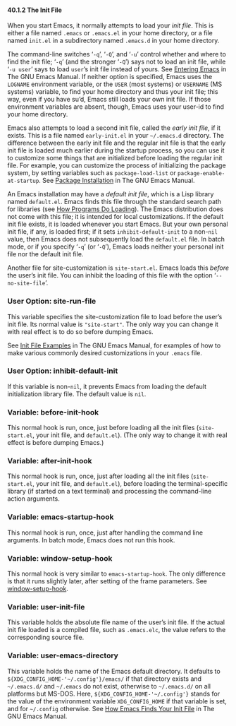 

#### 40.1.2 The Init File

When you start Emacs, it normally attempts to load your *init file*. This is either a file named `.emacs` or `.emacs.el` in your home directory, or a file named `init.el` in a subdirectory named `.emacs.d` in your home directory.

The command-line switches ‘`-q`’, ‘`-Q`’, and ‘`-u`’ control whether and where to find the init file; ‘`-q`’ (and the stronger ‘`-Q`’) says not to load an init file, while ‘`-u user`’ says to load `user`’s init file instead of yours. See [Entering Emacs](https://www.gnu.org/software/emacs/manual/html_node/emacs/Entering-Emacs.html#Entering-Emacs) in The GNU Emacs Manual. If neither option is specified, Emacs uses the `LOGNAME` environment variable, or the `USER` (most systems) or `USERNAME` (MS systems) variable, to find your home directory and thus your init file; this way, even if you have su’d, Emacs still loads your own init file. If those environment variables are absent, though, Emacs uses your user-id to find your home directory.

Emacs also attempts to load a second init file, called the *early init file*, if it exists. This is a file named `early-init.el` in your `~/.emacs.d` directory. The difference between the early init file and the regular init file is that the early init file is loaded much earlier during the startup process, so you can use it to customize some things that are initialized before loading the regular init file. For example, you can customize the process of initializing the package system, by setting variables such as `package-load-list` or `package-enable-at-startup`. See [Package Installation](https://www.gnu.org/software/emacs/manual/html_node/emacs/Package-Installation.html#Package-Installation) in The GNU Emacs Manual.

An Emacs installation may have a *default init file*, which is a Lisp library named `default.el`. Emacs finds this file through the standard search path for libraries (see [How Programs Do Loading](How-Programs-Do-Loading.html)). The Emacs distribution does not come with this file; it is intended for local customizations. If the default init file exists, it is loaded whenever you start Emacs. But your own personal init file, if any, is loaded first; if it sets `inhibit-default-init` to a non-`nil` value, then Emacs does not subsequently load the `default.el` file. In batch mode, or if you specify ‘`-q`’ (or ‘`-Q`’), Emacs loads neither your personal init file nor the default init file.

Another file for site-customization is `site-start.el`. Emacs loads this *before* the user’s init file. You can inhibit the loading of this file with the option ‘`--no-site-file`’.

### User Option: **site-run-file**

This variable specifies the site-customization file to load before the user’s init file. Its normal value is `"site-start"`. The only way you can change it with real effect is to do so before dumping Emacs.

See [Init File Examples](https://www.gnu.org/software/emacs/manual/html_node/emacs/Init-Examples.html#Init-Examples) in The GNU Emacs Manual, for examples of how to make various commonly desired customizations in your `.emacs` file.

### User Option: **inhibit-default-init**

If this variable is non-`nil`, it prevents Emacs from loading the default initialization library file. The default value is `nil`.

### Variable: **before-init-hook**

This normal hook is run, once, just before loading all the init files (`site-start.el`, your init file, and `default.el`). (The only way to change it with real effect is before dumping Emacs.)

### Variable: **after-init-hook**

This normal hook is run, once, just after loading all the init files (`site-start.el`, your init file, and `default.el`), before loading the terminal-specific library (if started on a text terminal) and processing the command-line action arguments.

### Variable: **emacs-startup-hook**

This normal hook is run, once, just after handling the command line arguments. In batch mode, Emacs does not run this hook.

### Variable: **window-setup-hook**

This normal hook is very similar to `emacs-startup-hook`. The only difference is that it runs slightly later, after setting of the frame parameters. See [window-setup-hook](Startup-Summary.html).

### Variable: **user-init-file**

This variable holds the absolute file name of the user’s init file. If the actual init file loaded is a compiled file, such as `.emacs.elc`, the value refers to the corresponding source file.

### Variable: **user-emacs-directory**

This variable holds the name of the Emacs default directory. It defaults to `${XDG_CONFIG_HOME-'~/.config'}/emacs/` if that directory exists and `~/.emacs.d/` and `~/.emacs` do not exist, otherwise to `~/.emacs.d/` on all platforms but MS-DOS. Here, `${XDG_CONFIG_HOME-'~/.config'}` stands for the value of the environment variable `XDG_CONFIG_HOME` if that variable is set, and for `~/.config` otherwise. See [How Emacs Finds Your Init File](https://www.gnu.org/software/emacs/manual/html_node/emacs/Find-Init.html#Find-Init) in The GNU Emacs Manual.
